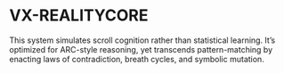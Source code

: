 # VX-REALITYCORE
This system simulates scroll cognition rather than statistical learning. It’s optimized for ARC-style reasoning, yet transcends pattern-matching by enacting laws of contradiction, breath cycles, and symbolic mutation.
